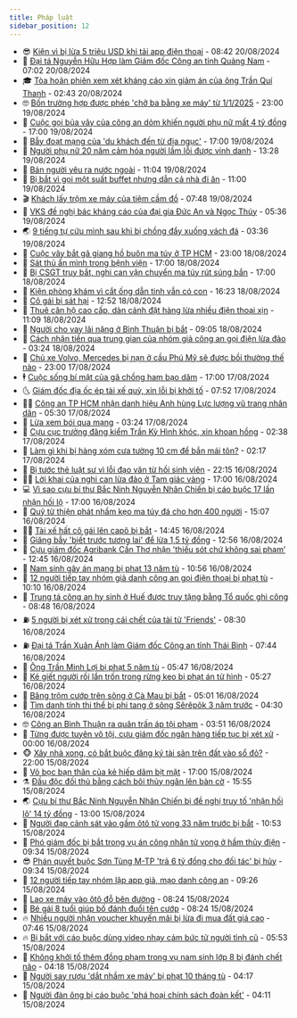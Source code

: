 ```yaml
---
title: Pháp luật
sidebar_position: 12
---
```


<!-- vnexpress-phap-luat:START -->
- 😎 [Kiện vì bị lừa 5 triệu USD khi tải app điện thoại](https://vnexpress.net/kien-vi-bi-lua-5-trieu-usd-khi-tai-app-dien-thoai-4783548.html) - 08:42 20/08/2024
- 🥰 [Đại tá Nguyễn Hữu Hợp làm Giám đốc Công an tỉnh Quảng Nam](https://vnexpress.net/dai-ta-nguyen-huu-hop-lam-giam-doc-cong-an-tinh-quang-nam-4783540.html) - 07:02 20/08/2024
- 🎓 [Tòa hoãn phiên xem xét kháng cáo xin giảm án của ông Trần Quí Thanh](https://vnexpress.net/toa-hoan-phien-xem-xet-khang-cao-xin-giam-an-cua-ong-tran-qui-thanh-4783386.html) - 02:43 20/08/2024
- 🤓 [Bốn trường hợp được phép &#39;chở ba bằng xe máy&#39; từ 1/1/2025](https://vnexpress.net/bon-truong-hop-duoc-phep-cho-ba-bang-xe-may-tu-1-1-2025-4783103.html) - 23:00 19/08/2024
- 🎊 [Cuộc gọi bủa vây của công an dỏm khiến người phụ nữ mất 4 tỷ đồng](https://vnexpress.net/mat-gan-4-ty-dong-sau-cuoc-goi-cua-cong-an-gia-4783233.html) - 17:00 19/08/2024
- 🙉 [Bẫy đoạt mạng của &#39;du khách đến từ địa ngục&#39;](https://vnexpress.net/bay-doat-mang-cua-du-khach-den-tu-dia-nguc-4783313.html) - 17:00 19/08/2024
- 🤡 [Người phụ nữ 20 năm cảm hóa người lầm lỗi được vinh danh](https://vnexpress.net/nguoi-phu-nu-20-nam-cam-hoa-nguoi-lam-loi-duoc-vinh-danh-4783333.html) - 13:28 19/08/2024
- 🗽 [Bán người yêu ra nước ngoài](https://vnexpress.net/ban-nguoi-yeu-ra-nuoc-ngoai-4783296.html) - 11:04 19/08/2024
- 🌋 [Bị bắt vì gọi một suất buffet nhưng dẫn cả nhà đi ăn](https://vnexpress.net/bi-bat-vi-goi-mot-suat-buffet-nhung-dan-ca-nha-di-an-4783292.html) - 11:00 19/08/2024
- 🎬 [Khách lấy trộm xe máy của tiệm cầm đồ](https://vnexpress.net/khach-lay-trom-xe-may-cua-tiem-cam-do-4783129.html) - 07:48 19/08/2024
- 💯 [VKS đề nghị bác kháng cáo của đại gia Đức An và Ngọc Thúy](https://vnexpress.net/vks-de-nghi-bac-khang-cao-cua-dai-gia-duc-an-va-ngoc-thuy-4783095.html) - 05:36 19/08/2024
- 🌏 [9 tiếng tự cứu mình sau khi bị chồng đẩy xuống vách đá](https://vnexpress.net/9-tieng-vat-lon-de-song-sot-sau-khi-bi-chong-day-xuong-vach-da-4783045.html) - 03:36 19/08/2024
- 🌊 [Cuộc vây bắt gã giang hồ buôn ma túy ở TP HCM](https://vnexpress.net/cuoc-vay-bat-ga-giang-ho-buon-ma-tuy-o-tp-hcm-4782397.html) - 23:00 18/08/2024
- 💂 [Sát thủ ẩn mình trong bệnh viện](https://vnexpress.net/sat-thu-an-minh-trong-benh-vien-4782929.html) - 17:00 18/08/2024
- 🎡 [Bị CSGT truy bắt, nghi can vận chuyển ma túy rút súng bắn](https://vnexpress.net/bi-csgt-truy-bat-nghi-can-van-chuyen-ma-tuy-rut-sung-ban-4782919.html) - 17:00 18/08/2024
- 🫶 [Kiện phòng khám vì cắt ống dẫn tinh vẫn có con](https://vnexpress.net/kien-phong-kham-vi-cat-ong-dan-tinh-van-co-con-4782918.html) - 16:23 18/08/2024
- 🐲 [Cô gái bị sát hại](https://vnexpress.net/co-gai-bi-sat-hai-4782906.html) - 12:52 18/08/2024
- 🚀 [Thuê căn hộ cao cấp, dàn cảnh đặt hàng lừa nhiều điện thoại xịn](https://vnexpress.net/thue-can-ho-cao-cap-dan-canh-dat-hang-lua-nhieu-dien-thoai-xin-4782892.html) - 11:09 18/08/2024
- 🎊 [Người cho vay lãi nặng ở Bình Thuận bị bắt](https://vnexpress.net/nguoi-cho-vay-lai-nang-o-binh-thuan-bi-bat-4782858.html) - 09:05 18/08/2024
- 🤗 [Cách nhận tiền qua trung gian của nhóm giả công an gọi điện lừa đảo](https://vnexpress.net/cach-nhan-tien-qua-trung-gian-cua-nhom-gia-cong-an-goi-dien-lua-dao-4782501.html) - 03:24 18/08/2024
- 🗽 [Chủ xe Volvo, Mercedes bị nạn ở cầu Phú Mỹ sẽ được bồi thường thế nào](https://vnexpress.net/chu-xe-volvo-mercedes-bi-nan-o-cau-phu-my-se-duoc-boi-thuong-the-nao-4782601.html) - 23:00 17/08/2024
- 🕴 [Cuộc sống bí mật của gã chồng ham bạo dâm](https://vnexpress.net/cuoc-song-bi-mat-cua-ga-chong-dam-me-bao-dam-4782367.html) - 17:00 17/08/2024
- 🌜 [Giám đốc địa ốc ép tài xế quỳ, xin lỗi bị khởi tố](https://vnexpress.net/giam-doc-dia-oc-ep-tai-xe-quy-xin-loi-bi-khoi-to-4782579.html) - 07:52 17/08/2024
- 🧑‍🏫 [Công an TP HCM nhận danh hiệu Anh hùng Lực lượng vũ trang nhân dân](https://vnexpress.net/cong-an-tp-hcm-nhan-danh-hieu-anh-hung-luc-luong-vu-trang-nhan-dan-4782517.html) - 05:30 17/08/2024
- 🦩 [Lừa xem bói qua mạng](https://vnexpress.net/lua-xem-boi-qua-mang-4782472.html) - 03:24 17/08/2024
- 💼 [Cựu cục trưởng đăng kiểm Trần Kỳ Hình khóc, xin khoan hồng](https://vnexpress.net/cuu-cuc-truong-dang-kiem-tran-ky-hinh-khoc-xin-khoan-hong-4782479.html) - 02:38 17/08/2024
- 💫 [Làm gì khi bị hàng xóm cưa tường 10 cm để bắn mái tôn?](https://vnexpress.net/lam-gi-khi-bi-hang-xom-cua-tuong-10-cm-de-ban-mai-ton-4781960.html) - 02:17 17/08/2024
- 🦅 [Bị tước thẻ luật sư vì lỗi đạo văn từ hồi sinh viên](https://vnexpress.net/bi-tuoc-the-luat-su-vi-loi-dao-van-tu-hoi-sinh-vien-4782270.html) - 22:15 16/08/2024
- 🧑‍💻 [Lời khai của nghi can lừa đảo ở Tam giác vàng](https://vnexpress.net/loi-khai-cua-nghi-can-lua-dao-o-tam-giac-vang-4782403.html) - 17:00 16/08/2024
- 💻 [Vì sao cựu bí thư Bắc Ninh Nguyễn Nhân Chiến bị cáo buộc 17 lần nhận hối lộ](https://vnexpress.net/cuu-bi-thu-bac-ninh-nguyen-nhan-chien-bi-cao-buoc-nhan-hoi-lo-o-dau-4782127.html) - 17:00 16/08/2024
- 🤠 [Quỹ từ thiện phát nhầm kẹo ma túy đá cho hơn 400 người](https://vnexpress.net/quy-tu-thien-phat-nham-keo-ma-tuy-da-cho-hon-400-nguoi-4782393.html) - 15:07 16/08/2024
- 🧑‍🏫 [Tài xế hất cô gái lên capô bị bắt](https://vnexpress.net/tai-xe-hat-co-gai-len-capo-bi-bat-4782405.html) - 14:45 16/08/2024
- 🌈 [Giăng bẫy &#39;biết trước tương lai&#39; để lừa 1,5 tỷ đồng](https://vnexpress.net/giang-bay-biet-truoc-tuong-lai-de-lua-1-5-ty-dong-4782385.html) - 12:56 16/08/2024
- 🌮 [Cựu giám đốc Agribank Cần Thơ nhận &#39;thiếu sót chứ không sai phạm’](https://vnexpress.net/cuu-giam-doc-agribank-can-tho-nhan-thieu-sot-chu-khong-sai-pham-4782377.html) - 12:45 16/08/2024
- 🐲 [Nam sinh gây án mạng bị phạt 13 năm tù](https://vnexpress.net/nam-sinh-gay-an-mang-bi-phat-13-nam-tu-4782362.html) - 10:56 16/08/2024
- 🧰 [12 người tiếp tay nhóm giả danh công an gọi điện thoại bị phạt tù](https://vnexpress.net/12-nguoi-tiep-tay-nhom-gia-danh-cong-an-goi-dien-thoai-bi-phat-tu-4782300.html) - 10:10 16/08/2024
- 💄 [Trung tá công an hy sinh ở Huế được truy tặng bằng Tổ quốc ghi công](https://vnexpress.net/trung-ta-cong-an-hy-sinh-o-hue-duoc-truy-tang-bang-to-quoc-ghi-cong-4782210.html) - 08:48 16/08/2024
- ⛽️ [5 người bị xét xử trong cái chết của tài tử &#39;Friends&#39;](https://vnexpress.net/5-nguoi-bi-xet-xu-trong-cai-chet-cua-tai-tu-friends-4782227.html) - 08:30 16/08/2024
- ⛽️ [Đại tá Trần Xuân Ánh làm Giám đốc Công an tỉnh Thái Bình](https://vnexpress.net/dai-ta-tran-xuan-anh-lam-giam-doc-cong-an-thai-binh-4782226.html) - 07:44 16/08/2024
- 💂 [Ông Trần Minh Lợi bị phạt 5 năm tù](https://vnexpress.net/ong-tran-minh-loi-bi-phat-5-nam-tu-4782183.html) - 05:47 16/08/2024
- 🤔 [Kẻ giết người rồi lẩn trốn trong rừng keo bị phạt án tử hình](https://vnexpress.net/ke-giet-nguoi-roi-lan-tron-trong-rung-keo-bi-phat-an-tu-hinh-4782198.html) - 05:27 16/08/2024
- 🧐 [Băng trộm cướp trên sông ở Cà Mau bị bắt](https://vnexpress.net/bang-trom-cuop-tren-song-o-ca-mau-bi-bat-4782167.html) - 05:01 16/08/2024
- 🎃 [Tìm danh tính thi thể bị phi tang ở sông Sêrêpôk 3 năm trước](https://vnexpress.net/tim-danh-tinh-thi-the-bi-phi-tang-o-song-serepok-3-nam-truoc-4782149.html) - 04:30 16/08/2024
- 🤓 [Công an Bình Thuận ra quân trấn áp tội phạm](https://vnexpress.net/cong-an-binh-thuan-ra-quan-tran-ap-toi-pham-4782066.html) - 03:51 16/08/2024
- 💃 [Từng được tuyên vô tội, cựu giám đốc ngân hàng tiếp tục bị xét xử](https://vnexpress.net/tung-duoc-tuyen-vo-toi-cuu-giam-doc-ngan-hang-tiep-tuc-bi-xet-xu-4781947.html) - 00:00 16/08/2024
- 🐵 [Xây nhà xong, có bắt buộc đăng ký tài sản trên đất vào sổ đỏ?](https://vnexpress.net/xay-nha-xong-co-bat-buoc-dang-ky-tai-san-tren-dat-vao-so-do-4781959.html) - 22:00 15/08/2024
- 🤖 [Vỏ bọc bạn thân của kẻ hiếp dâm bịt mặt](https://vnexpress.net/vo-boc-ban-than-cua-ke-hiep-dam-bit-mat-4781929.html) - 17:00 15/08/2024
- ⚗️ [Đầu độc đối thủ bằng cách bôi thủy ngân lên bàn cờ](https://vnexpress.net/dau-doc-doi-thu-bang-cach-boi-thuy-ngan-len-ban-co-4781965.html) - 15:55 15/08/2024
- 🌏 [Cựu bí thư Bắc Ninh Nguyễn Nhân Chiến bị đề nghị truy tố &#39;nhận hối lộ&#39; 14 tỷ đồng](https://vnexpress.net/cuu-bi-thu-bac-ninh-nguyen-nhan-chien-bi-truy-to-nhan-hoi-lo-13-ty-dong-4781945.html) - 13:00 15/08/2024
- 🦆 [Người đạp cảnh sát vào gầm ôtô tử vong 33 năm trước bị bắt](https://vnexpress.net/nguoi-dap-canh-sat-vao-gam-oto-tu-vong-33-nam-truoc-bi-bat-4781911.html) - 10:53 15/08/2024
- 🐎 [Phó giám đốc bị bắt trong vụ án công nhân tử vong ở hầm thủy điện](https://vnexpress.net/pho-giam-doc-bi-bat-trong-vu-an-cong-nhan-tu-vong-o-ham-thuy-dien-4781860.html) - 09:34 15/08/2024
- 😎 [Phán quyết buộc Sơn Tùng M-TP &#39;trả 6 tỷ đồng cho đối tác&#39; bị hủy](https://vnexpress.net/phan-quyet-buoc-son-tung-m-tp-tra-6-ty-dong-cho-doi-tac-bi-huy-4781879.html) - 09:34 15/08/2024
- 💪 [12 người tiếp tay nhóm lập app giả, mạo danh công an](https://vnexpress.net/12-nguoi-tiep-tay-nhom-lap-app-gia-mao-danh-cong-an-4781785.html) - 09:26 15/08/2024
- 🤡 [Lao xe máy vào ôtô đỗ bên đường](https://vnexpress.net/lao-xe-may-vao-oto-do-ben-duong-4781788.html) - 08:24 15/08/2024
- 🌁 [Bé gái 8 tuổi giúp bố đánh đuổi tên cướp](https://vnexpress.net/be-gai-8-tuoi-giup-bo-danh-tra-ten-cuop-4781734.html) - 08:24 15/08/2024
- 🔥 [Nhiều người nhận voucher khuyến mãi bị lừa đi mua đất giá cao](https://vnexpress.net/nhieu-nguoi-nhan-voucher-khuyen-mai-bi-lua-di-mua-dat-gia-cao-4781767.html) - 07:46 15/08/2024
- 🔥 [Bị bắt với cáo buộc dùng video nhạy cảm bức tử người tình cũ](https://vnexpress.net/bi-bat-voi-cao-buoc-dung-video-nhay-cam-buc-tu-nguoi-tinh-cu-4781764.html) - 05:53 15/08/2024
- 👺 [Không khởi tố thêm đồng phạm trong vụ nam sinh lớp 8 bị đánh chết não](https://vnexpress.net/khong-khoi-to-them-dong-pham-trong-vu-nam-sinh-lop-8-bi-danh-chet-nao-4781623.html) - 04:18 15/08/2024
- 🎊 [Người say rượu &#39;dắt nhầm xe máy&#39; bị phạt 10 tháng tù](https://vnexpress.net/nguoi-say-ruou-dat-nham-xe-may-bi-phat-10-thang-tu-4781682.html) - 04:17 15/08/2024
- 🎊 [Người đàn ông bị cáo buộc &#39;phá hoại chính sách đoàn kết&#39;](https://vnexpress.net/nguoi-dan-ong-bi-cao-buoc-pha-hoai-chinh-sach-doan-ket-4781650.html) - 04:11 15/08/2024<!-- vnexpress-phap-luat:END -->
